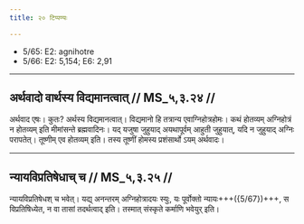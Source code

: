 ```yaml
---
title: २० टिप्पण्यः

---
```

- 5/65: E2: agnihotre
- 5/66: E2: 5,154; E6: 2,91

____________________________________________


## अर्थवादो वार्थस्य विद्यमानत्वात् // MS_५,३.२४ //

अर्थवाद एषः। कुतः? अर्थस्य विद्यमानत्वात्। विद्यमानो हि तत्रान्य एवाग्निहोत्रहोमः। कथं होतव्यम् अग्निहोत्रं न होतव्यम् इति मीमांसन्ते ब्रह्मवादिनः। यद् यजुषा जुहुयाद् अयथापूर्वम् आहुती जुहुयात्, यदि न जुहुयाद् अग्निः परापतेत्। तूष्णीम् एव होतव्यम् इति। तस्य तूष्णीं होमस्य प्रशंसार्थो ऽयम् अर्थवादः।


____________________________________________


## न्यायविप्रतिषेधाच् च // MS_५,३.२५ //

न्यायविप्रतिषेधश् च भवेत्। यद्य् अनन्तरम् अग्निहोत्रादयः स्युः, यः पूर्वोक्तो न्यायः+++({5/67})+++, स विप्रतिषिध्येत, न वा तासां तदर्थत्वाद् इति। तस्मात् संस्कृते कर्माणि भवेयुर् इति।
